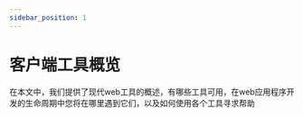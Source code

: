 ```yaml
---
sidebar_position: 1
---
```


# 客户端工具概览

在本文中，我们提供了现代web工具的概述，有哪些工具可用，在web应用程序开发的生命周期中您将在哪里遇到它们，以及如何使用各个工具寻求帮助